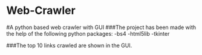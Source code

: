 # Web-Crawler
#A python based web crawler with GUI
###The project has been made with the help of the following python packages:
-bs4
-html5lib
-tkinter

###The top 10 links crawled are shown in the GUI.

